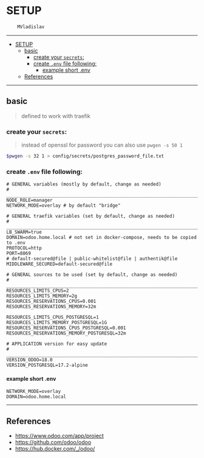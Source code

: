 # SETUP

```sh
    MVladislav
```

---

- [SETUP](#setup)
  - [basic](#basic)
    - [create your `secrets`:](#create-your-secrets)
    - [create `.env` file following:](#create-env-file-following)
      - [example short .env](#example-short-env)
  - [References](#references)

---

## basic

> defined to work with traefik

### create your `secrets`:

> instead of openssl for password you can also use `pwgen -s 50 1`

```sh
$pwgen -s 32 1 > config/secrets/postgres_password_file.txt
```

### create `.env` file following:

```env
# GENERAL variables (mostly by default, change as needed)
# ______________________________________________________________________________
NODE_ROLE=manager
NETWORK_MODE=overlay # by default "bridge"

# GENERAL traefik variables (set by default, change as needed)
# ______________________________________________________________________________
LB_SWARM=true
DOMAIN=odoo.home.local # not set in docker-compose, needs to be copied to .env
PROTOCOL=http
PORT=8069
# default-secured@file | public-whitelist@file | authentik@file
MIDDLEWARE_SECURED=default-secured@file

# GENERAL sources to be used (set by default, change as needed)
# ______________________________________________________________________________
RESOURCES_LIMITS_CPUS=2
RESOURCES_LIMITS_MEMORY=2g
RESOURCES_RESERVATIONS_CPUS=0.001
RESOURCES_RESERVATIONS_MEMORY=32m

RESOURCES_LIMITS_CPUS_POSTGRESQL=1
RESOURCES_LIMITS_MEMORY_POSTGRESQL=1G
RESOURCES_RESERVATIONS_CPUS_POSTGRESQL=0.001
RESOURCES_RESERVATIONS_MEMORY_POSTGRESQL=32m

# APPLICATION version for easy update
# ______________________________________________________________________________
VERSION_ODOO=18.0
VERSION_POSTGRESQL=17.2-alpine
```

#### example short .env

```env
NETWORK_MODE=overlay
DOMAIN=odoo.home.local
```

---

## References

- <https://www.odoo.com/app/project>
- <https://github.com/odoo/odoo>
- <https://hub.docker.com/_/odoo/>
